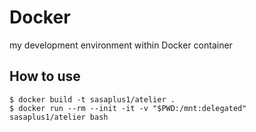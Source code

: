 # Docker

my development environment within Docker container

## How to use

```console
$ docker build -t sasaplus1/atelier .
$ docker run --rm --init -it -v "$PWD:/mnt:delegated" sasaplus1/atelier bash
```
